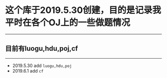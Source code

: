 # 这个库于2019.5.30创建，目的是记录我平时在各个OJ上的一些做题情况

---

## 目前有**luogu,hdu,poj,cf**

---

- 2019.5.30 add `luogu,hdu,poj`
- 2019.6.1 add `cf`
